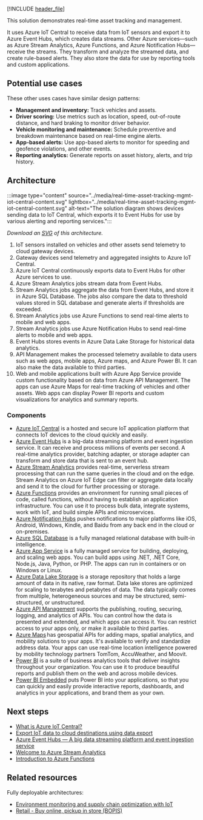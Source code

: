 [!INCLUDE [header_file](../../../includes/sol-idea-header.md)]

This solution demonstrates real-time asset tracking and management.

It uses Azure IoT Central to receive data from IoT sensors and export it to Azure Event Hubs, which creates data streams. Other Azure services—such as Azure Stream Analytics, Azure Functions, and Azure Notification Hubs—receive the streams. They transform and analyze the streamed data, and create rule-based alerts. They also store the data for use by reporting tools and custom applications.

## Potential use cases

These other uses cases have similar design patterns:

- **Management and inventory:** Track vehicles and assets.
- **Driver scoring:** Use metrics such as location, speed, out-of-route distance, and hard braking to monitor driver behavior.
- **Vehicle monitoring and maintenance:** Schedule preventive and breakdown maintenance based on real-time engine alerts.
- **App-based alerts:** Use app-based alerts to monitor for speeding and geofence violations, and other events.
- **Reporting analytics:** Generate reports on asset history, alerts, and trip history.

## Architecture

:::image type="content" source="../media/real-time-asset-tracking-mgmt-iot-central-content.svg" lightbox="../media/real-time-asset-tracking-mgmt-iot-central-content.svg" alt-text="The solution diagram shows devices sending data to IoT Central, which exports it to Event Hubs for use by various alerting and reporting services.":::

*Download an [SVG](../media/real-time-asset-tracking-mgmt-iot-central-content.svg) of this architecture.*

1. IoT sensors installed on vehicles and other assets send telemetry to cloud gateway devices.
1. Gateway devices send telemetry and aggregated insights to Azure IoT Central.
1. Azure IoT Central continuously exports data to Event Hubs for other Azure services to use.
1. Azure Stream Analytics jobs stream data from Event Hubs.
1. Stream Analytics jobs aggregate the data from Event Hubs, and store it in Azure SQL Database. The jobs also compare the data to threshold values stored in SQL database and generate alerts if thresholds are exceeded.
1. Stream Analytics jobs use Azure Functions to send real-time alerts to mobile and web apps.
1. Stream Analytics jobs use Azure Notification Hubs to send real-time alerts to mobile and web apps.
1. Event Hubs stores events in Azure Data Lake Storage for historical data analytics.
1. API Management makes the processed telemetry available to data users such as web apps, mobile apps, Azure maps, and Azure Power BI. It can also make the data available to third parties.
1. Web and mobile applications built with Azure App Service provide custom functionality based on data from Azure API Management. The apps can use Azure Maps for real-time tracking of vehicles and other assets. Web apps can display Power BI reports and custom visualizations for analytics and summary reports.

### Components

- [Azure IoT Central](https://azure.microsoft.com/services/iot-central/) is a hosted and secure IoT application platform that connects IoT devices to the cloud quickly and easily.
- [Azure Event Hubs](https://azure.microsoft.com/services/event-hubs/) is a big-data streaming platform and event ingestion service. It can receive and process millions of events per second. A real-time analytics provider, batching adapter, or storage adapter can transform and store data that is sent to an event hub.
- [Azure Stream Analytics](https://azure.microsoft.com/services/stream-analytics/) provides real-time, serverless stream processing that can run the same queries in the cloud and on the edge. Stream Analytics on Azure IoT Edge can filter or aggregate data locally and send it to the cloud for further processing or storage.
- [Azure Functions](https://azure.microsoft.com/services/functions/) provides an environment for running small pieces of code, called functions, without having to establish an application infrastructure. You can use it to process bulk data, integrate systems, work with IoT, and build simple APIs and microservices.
- [Azure Notification Hubs](https://azure.microsoft.com/services/notification-hubs/) pushes notifications to major platforms like iOS, Android, Windows, Kindle, and Baidu from any back end in the cloud or on-premises.
- [Azure SQL Database](https://azure.microsoft.com/services/sql-database/) is a fully managed relational database with built-in intelligence.
- [Azure App Service](https://azure.microsoft.com/services/app-service/) is a fully managed service for building, deploying, and scaling web apps. You can build apps using .NET, .NET Core, Node.js, Java, Python, or PHP. The apps can run in containers or on Windows or Linux. 
- [Azure Data Lake Storage](https://azure.microsoft.com/services/storage/data-lake-storage/) is a storage repository that holds a large amount of data in its native, raw format. Data lake stores are optimized for scaling to terabytes and petabytes of data. The data typically comes from multiple, heterogeneous sources and may be structured, semi-structured, or unstructured.
- [Azure API Management](https://azure.microsoft.com/services/api-management/) supports the publishing, routing, securing, logging, and analytics of APIs. You can control how the data is presented and extended, and which apps can access it. You can restrict access to your apps only, or make it available to third parties.
- [Azure Maps](https://azure.microsoft.com/services/azure-maps/) has geospatial APIs for adding maps, spatial analytics, and mobility solutions to your apps. It's available to verify and standardize address data. Your apps can use real-time location intelligence powered by mobility technology partners TomTom, AccuWeather, and Moovit.
- [Power BI](https://powerbi.microsoft.com) is a suite of business analytics tools that deliver insights throughout your organization. You can use it to produce beautiful reports and publish them on the web and across mobile devices.
- [Power BI Embedded](https://azure.microsoft.com/services/power-bi-embedded/) puts Power BI into your applications, so that you can quickly and easily provide interactive reports, dashboards, and analytics in your applications, and brand them as your own.

## Next steps

- [What is Azure IoT Central?](/azure/iot-central/core/overview-iot-central)
- [Export IoT data to cloud destinations using data export](/azure/iot-central/core/howto-export-data?tabs=javascript)
- [Azure Event Hubs — A big data streaming platform and event ingestion service](/azure/event-hubs/event-hubs-about)
- [Welcome to Azure Stream Analytics](/azure/stream-analytics/stream-analytics-introduction)
- [Introduction to Azure Functions](/azure/azure-functions/functions-overview)

## Related resources

Fully deployable architectures:

- [Environment monitoring and supply chain optimization with IoT](/azure/architecture/solution-ideas/articles/environment-monitoring-and-supply-chain-optimization)
- [Retail - Buy online, pickup in store (BOPIS)](/azure/architecture/example-scenario/iot/vertical-buy-online-pickup-in-store)
